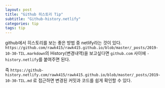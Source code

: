 ```yaml
---
layout: post
title: "Github 히스토리 Tip"
subtitle: "Github-history.netlify"
categories: tip
tags: tip
---
```


github에서 히스토리를 보는 좋은 방법 중 netlify라는 것이 있다.
`https://github.com/rawk415/rawk415.github.io/blob/master/_posts/2019-10-30-TIL.markdown`의 History(변경내역)을 보고싶다면 `github.com` 사이에 `-history.netlify`를 붙여주면 된다.

즉 `https://github-history.netlify.com/rawk415/rawk415.github.io/blob/master/_posts/2019-10-30-TIL.md` 로 접근하면 변경된 커밋과 코드를 쉽게 확인할 수 있다.